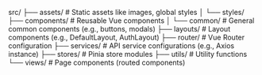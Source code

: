src/
├── assets/         # Static assets like images, global styles
│   └── styles/
├── components/     # Reusable Vue components
│   └── common/     # General common components (e.g., buttons, modals)
├── layouts/        # Layout components (e.g., DefaultLayout, AuthLayout)
├── router/         # Vue Router configuration
├── services/       # API service configurations (e.g., Axios instance)
├── stores/         # Pinia store modules
├── utils/          # Utility functions
└── views/          # Page components (routed components)
